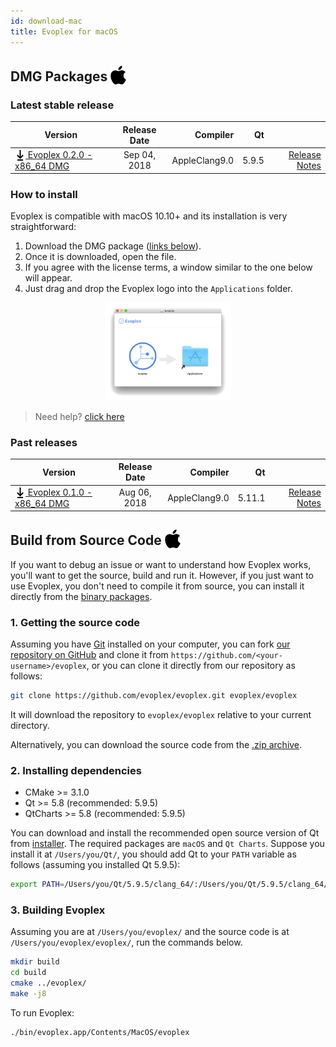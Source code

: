 ```yaml
---
id: download-mac
title: Evoplex for macOS
---
```


## DMG Packages <img src="/img/apple-logo.svg" width="25" style="vertical-align: sub;">

### Latest stable release

| Version             | Release Date  | Compiler  | Qt    |     |
| ------------------- |:-------------:| ---------:| -----:| ---:|
| [<img src="/img/download-black.svg" width="17" style="vertical-align: sub;"> Evoplex 0.2.0 - x86_64 DMG](https://github.com/evoplex/evoplex/releases/download/v0.2.0/evoplex-0.2.0.x86_64.dmg) | Sep 04, 2018    | AppleClang9.0 | 5.9.5| [Release Notes](/blog/2018/09/04/evoplex-020-released) |

### How to install

Evoplex is compatible with macOS 10.10+ and its installation is very straightforward:

1. Download the DMG package ([links below](#latest-stable-release)).
2. Once it is downloaded, open the file.
3. If you agree with the license terms, a window similar to the one below will appear.
4. Just drag and drop the Evoplex logo into the `Applications` folder.

<center>
<img src="/img/evoplex-dmg.png" width="40%">
</center>

> Need help? [click here](/help)

### Past releases

| Version             | Release Date  | Compiler  | Qt    |     |
| ------------------- |:-------------:| ---------:| -----:| ---:|
| [<img src="/img/download-black.svg" width="17" style="vertical-align: sub;"> Evoplex 0.1.0 - x86_64 DMG](https://github.com/evoplex/evoplex/releases/download/v0.1.0/evoplex-0.1.0.x86_64.dmg) | Aug 06, 2018    | AppleClang9.0 | 5.11.1| [Release Notes](/blog/2018/08/06/evoplex-010-released) |



## Build from Source Code <img src="/img/apple-logo.svg" width="25" style="vertical-align: sub;">

If you want to debug an issue or want to understand how Evoplex works, you'll want to get the source, build and run it. However, if you just want to use Evoplex, you don't need to compile it from source, you can install it directly from the [binary packages](#latest-stable-release).

### 1. Getting the source code
Assuming you have [Git](https://git-scm.com/downloads) installed on your computer, you can fork [our repository on GitHub](https://github.com/evoplex/evoplex) and clone it from `https://github.com/<your-username>/evoplex`, or you can clone it directly from our repository as follows:
```sh
git clone https://github.com/evoplex/evoplex.git evoplex/evoplex
```
It will download the repository to `evoplex/evoplex` relative to your current directory.

Alternatively, you can download the source code from the [.zip archive](https://github.com/evoplex/evoplex/archive/master.zip).

### 2. Installing dependencies
* CMake >= 3.1.0
* Qt >= 5.8 (recommended: 5.9.5)
* QtCharts >= 5.8 (recommended: 5.9.5)

You can download and install the recommended open source version of Qt from [installer](https://www.qt.io/download). The required packages are `macOS` and `Qt Charts`. Suppose you install it at `/Users/you/Qt/`, you should add Qt to your `PATH` variable as follows (assuming you installed Qt 5.9.5):
``` bash
export PATH=/Users/you/Qt/5.9.5/clang_64/:/Users/you/Qt/5.9.5/clang_64/bin/:$PATH
```

### 3. Building Evoplex
Assuming you are at `/Users/you/evoplex/` and the source code is at `/Users/you/evoplex/evoplex/`, run the commands below.
``` bash
mkdir build
cd build
cmake ../evoplex/
make -j8
```

To run Evoplex:
``` bash
./bin/evoplex.app/Contents/MacOS/evoplex
```
